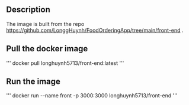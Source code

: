 ## Description
The image is built from the repo
https://github.com/LonggHuynh/FoodOrderingApp/tree/main/front-end .

## Pull the docker image

'''
docker pull longhuynh5713/front-end:latest
'''

## Run the image
'''
docker run --name front  -p 3000:3000 longhuynh5713/front-end
'''